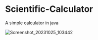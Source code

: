 # Scientific-Calculator
A simple calculator in java

![Screenshot_20231025_103442](https://github.com/Westy21/BODMAS-Calculator/assets/106932588/a9d577ef-6857-4734-aede-a102f0665fa9)
